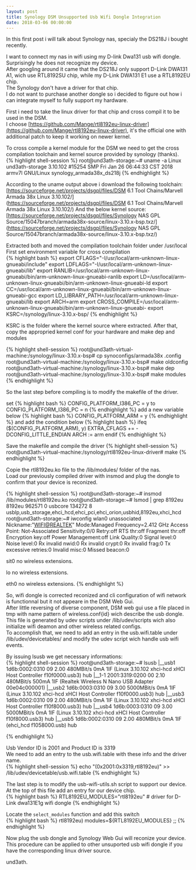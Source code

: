 ```yaml
---
layout: post
title: Synology DSM Unsupported Usb Wifi Dongle Integration
date: 2018-03-06 00:00:00
---
```


In this first post i will talk about Synology nas, specialy the DS218J i bought recently.  

I want to connect my nas in wifi using my D-link Dwa131 usb wifi dongle.  
Surprisingly he does not recognize my device.  
After googling around it came that the DS218J only support D-Link DWA131 A1, wich use RTL8192SU chip, while my D-Link DWA131 E1 use a RTL8192EU chip.  
The Synology don't have a driver for that chip.  
I do not want to purchase another dongle so i decided to figure out how i can integrate myself to fully support my hardware.  


First i need to take the linux driver for that chip and cross compil it to be used in the DSM.  
I choose [https://github.com/Mange/rtl8192eu-linux-driver](https://github.com/Mange/rtl8192eu-linux-driver), it's the official one with additional patch to keep it working on newer kernel.  

To cross compile a kernel module for the DSM we need to get the cross compilation toolchain and kernel source provided by synology (thanks).  
{% highlight shell-session %}
root@und3ath-storage:~# uname -a
Linux und3ath-storage 3.10.102 #15254 SMP Fri Jan 26 06:44:33 CST 2018 armv7l GNU/Linux synology_armada38x_ds218j
{% endhighlight %}

According to the uname output above i download the following toolchain:  
[https://sourceforge.net/projects/dsgpl/files/DSM 6.1 Tool Chains/Marvell Armada 38x Linux 3.10.102/](https://sourceforge.net/projects/dsgpl/files/DSM 6.1 Tool Chains/Marvell Armada 38x Linux 3.10.102/)
And the below kernel source:  
[https://sourceforge.net/projects/dsgpl/files/Synology NAS GPL Source/15047branch/armada38x-source/linux-3.10.x-bsp.txz/](https://sourceforge.net/projects/dsgpl/files/Synology NAS GPL Source/15047branch/armada38x-source/linux-3.10.x-bsp.txz/)

Extracted both and moved the compilation toolchain folder under /usr/local  
First set environment variable for cross compilation  
{% highlight bash %}
export CFLAGS="-I/usr/local/arm-unknown-linux-gnueabi/include"
export LDFLAGS="-I/usr/local/arm-unknown-linux-gnueabi/lib"
export RANLIB=/usr/local/arm-unknown-linux-gnueabi/bin/arm-unknown-linux-gnueabi-ranlib
export LD=/usr/local/arm-unknown-linux-gnueabi/bin/arm-unknown-linux-gnueabi-ld
export CC=/usr/local/arm-unknown-linux-gnueabi/bin/arm-unknown-linux-gnueabi-gcc
export LD_LIBRARY_PATH=/usr/local/arm-unknown-linux-gnueabi/lib
export ARCH=arm
export CROSS_COMPILE=/usr/local/arm-unknown-linux-gnueabi/bin/arm-unknown-linux-gnueabi-
export KSRC=/synology/linux-3.10.x-bsp/
{% endhighlight %}

KSRC is the folder where the kernel source where extracted.
After that, copy the appropried kernel conf for your hardware and make dep and modules

{% highlight shell-session %}
root@und3ath-virtual-machine:/synology/linux-3.10.x-bsp# cp synoconfigs/armada38x .config
root@und3ath-virtual-machine:/synology/linux-3.10.x-bsp# make oldconfig
root@und3ath-virtual-machine:/synology/linux-3.10.x-bsp# make dep
root@und3ath-virtual-machine:/synology/linux-3.10.x-bsp# make modules
{% endhighlight %}


So the last step before compiling is to modify the makefile of the driver. 

set
{% highlight bash %}
CONFIG_PLATFORM_I386_PC = y
to
CONFIG_PLATFORM_I386_PC = n
{% endhighlight %}
add a new variable below
{% highlight bash %}
CONFIG_PLATFORM_ARM = y
{% endhighlight %}
and add the condition below
{% highlight bash %}
ifeq ($(CONFIG_PLATFORM_ARM), y)
EXTRA_CFLAGS += -DCONFIG_LITTLE_ENDIAN
ARCH := arm
endif
{% endhighlight %}

Save the makefile and compile the driver 
{% highlight shell-session %}
root@und3ath-virtual-machine:/synology/rtl8192eu-linux-driver# make
{% endhighlight %}

Copie the rtl8192eu.ko file to the /lib/modules/ folder of the nas.  
Load our previously compiled driver with insmod and plug the dongle to confirm that your device is reconized.  

{% highlight shell-session %}
root@und3ath-storage:~# insmod /lib/modules/rtl8192eu.ko
root@und3ath-storage:~# lsmod | grep 8192eu
8192eu                962571  0
usbcore               134272  8 usblp,usb_storage,ehci_hcd,ehci_pci,ehci_orion,usbhid,8192eu,xhci_hcd
root@und3ath-storage:~# iwconfig
wlan0     unassociated  Nickname:"<WIFI@REALTEK>"
          Mode:Managed  Frequency=2.412 GHz  Access Point: Not-Associated
          Sensitivity:0/0
          Retry:off   RTS thr:off   Fragment thr:off
          Encryption key:off
          Power Management:off
          Link Quality:0  Signal level:0  Noise level:0
          Rx invalid nwid:0  Rx invalid crypt:0  Rx invalid frag:0
          Tx excessive retries:0  Invalid misc:0   Missed beacon:0

sit0      no wireless extensions.

lo        no wireless extensions.

eth0      no wireless extensions.
{% endhighlight %}

So, wifi dongle is corrected reconized and cli configuration of wifi network is functionnal but it not appeare in the DSM Web Gui.  
After little reversing of diverse component, DSM web gui use a file placed in tmp with name pattern of wireless.conf{id} wich describe the usb dongle.  
This file is generated by udev scripts under /lib/udev/scripts wich also initialize wifi deamon and other wireless related configs.  
To accomplish that, we need to add an entry in the usb.wifi.table under /lib/udev/devicetables/ and modify the udev script wich handle usb wifi events.  

By issuing lsusb we get necessary informations:  
{% highlight shell-session %}
root@und3ath-storage:~# lsusb
|__usb1          1d6b:0002:0310 09  2.00  480MBit/s 0mA 1IF  (Linux 3.10.102 xhci-hcd xHCI Host Controller f10f0000.usb3) hub
  |__1-1         2001:3319:0200 00  2.10  480MBit/s 500mA 1IF  (Realtek Wireless N Nano USB Adapter 00e04c000001)
|__usb2          1d6b:0003:0310 09  3.00 5000MBit/s 0mA 1IF  (Linux 3.10.102 xhci-hcd xHCI Host Controller f10f0000.usb3) hub
|__usb3          1d6b:0002:0310 09  2.00  480MBit/s 0mA 1IF  (Linux 3.10.102 xhci-hcd xHCI Host Controller f10f8000.usb3) hub
|__usb4          1d6b:0003:0310 09  3.00 5000MBit/s 0mA 1IF  (Linux 3.10.102 xhci-hcd xHCI Host Controller f10f8000.usb3) hub
|__usb5          1d6b:0002:0310 09  2.00  480MBit/s 0mA 1IF  (ehci_hcd f1058000.usb) hub

{% endhighlight %}


Usb Vendor ID is 2001 and Product ID is 3319   
We need to add an entry to the usb.wifi.table with these info and the driver name.  
{% highlight shell-session %}
echo "(0x2001:0x3319,rtl8192eu)" >> /lib/udev/devicetable/usb.wifi.table
{% endhighlight %}

The last step is to modify the usb-wifi-utils.sh script to support our device.  
At the top of this file add an entry for our device chip.  
{% highlight bash %}
RTL8192EU_MODULES="rtl8192eu" # driver for D-Link dwa131E1g wifi dongle
{% endhighlight %}

Locate the `select_modules` function and add this switch  
{% highlight bash %}
rtl8192eu)
	modules=${RTL8192EU_MODULES}
	;;
{% endhighlight %}

Now plug the usb dongle and Synology Web Gui will reconize your device.  
This procedure can be applied to other unsuported usb wifi dongle if you have the corresponding linux driver source.  

und3ath. 
